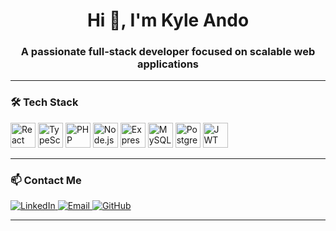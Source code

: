 <h1 align="center">Hi 👋, I'm Kyle Ando</h1>
<h3 align="center">A passionate full-stack developer focused on scalable web applications</h3>

---

### 🛠️ Tech Stack

<p align="left">
  <!-- React -->
  <img src="https://cdn.jsdelivr.net/gh/devicons/devicon/icons/react/react-original.svg" alt="React" width="40" height="40"/>

  <!-- TypeScript -->
  <img src="https://cdn.jsdelivr.net/gh/devicons/devicon/icons/typescript/typescript-original.svg" alt="TypeScript" width="40" height="40"/>

  <!-- PHP -->
  <img src="https://cdn.jsdelivr.net/gh/devicons/devicon/icons/php/php-original.svg" alt="PHP" width="40" height="40"/>

  <!-- Node.js -->
  <img src="https://cdn.jsdelivr.net/gh/devicons/devicon/icons/nodejs/nodejs-original.svg" alt="Node.js" width="40" height="40"/>

  <!-- Express.js -->
  <img src="https://cdn.jsdelivr.net/gh/devicons/devicon/icons/express/express-original.svg" alt="Express.js" width="40" height="40"/>

  <!-- MySQL -->
  <img src="https://cdn.jsdelivr.net/gh/devicons/devicon/icons/mysql/mysql-original.svg" alt="MySQL" width="40" height="40"/>

  <!-- PostgreSQL -->
  <img src="https://cdn.jsdelivr.net/gh/devicons/devicon/icons/postgresql/postgresql-original.svg" alt="PostgreSQL" width="40" height="40"/>

  <!-- JWT -->
  <img src="https://raw.githubusercontent.com/valohai/icons/master/jwt.svg" alt="JWT" width="40" height="40"/>
</p>

---

### 📫 Contact Me

<p align="left">
  <!-- LinkedIn (replace with your actual link) -->
  <a href="https://www.linkedin.com/in/kyleundo" target="_blank">
    <img src="https://img.shields.io/badge/LinkedIn-blue?style=for-the-badge&logo=linkedin&logoColor=white" alt="LinkedIn"/>
  </a>

  <!-- Email (replace with your email) -->
  <a href="mailto:ando.kyle44@gmail.com">
    <img src="https://img.shields.io/badge/Email-D14836?style=for-the-badge&logo=gmail&logoColor=white" alt="Email"/>
  </a>

  <!-- GitHub -->
  <a href="https://github.com/lKylelUndo" target="_blank">
    <img src="https://img.shields.io/badge/GitHub-181717?style=for-the-badge&logo=github&logoColor=white" alt="GitHub"/>
  </a>
</p>

---

